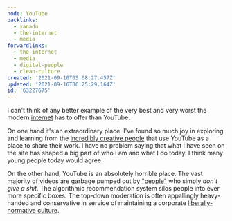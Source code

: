 ```yaml
---
node: YouTube
backlinks:
  - xanadu
  - the-internet
  - media
forwardlinks:
  - the-internet
  - media
  - digital-people
  - clean-culture
created: '2021-09-10T05:08:27.457Z'
updated: '2021-09-16T06:25:29.164Z'
id: '63227675'
---
```

I can't think of any better example of the very best and very worst the modern [internet](the-internet.md) has to offer than YouTube. 

On one hand it's an extraordinary place. I've found so much joy in exploring and learning from the [incredibly creative people](media.md) that use YouTube as a place to share their work. I have no problem saying that what I have seen on the site has shaped a big part of who I am and what I do today. I think many young people today would agree. 

On the other hand, YouTube is an absolutely horrible place. The vast majority of videos are garbage pumped out by ["people"](digital-people.md) who simply *don't give a shit*. The algorithmic recommendation system silos people into ever more specific boxes. The top-down moderation is often appallingly heavy-handed and conservative in service of maintaining a corporate [liberally-normative culture](clean-culture.md). 
